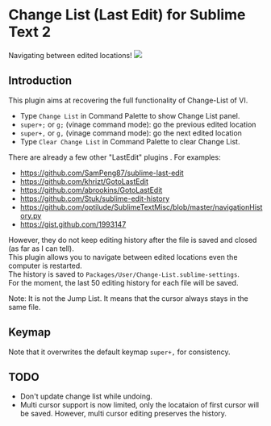 Change List (Last Edit) for Sublime Text 2
====================
Navigating between edited locations!
<img src="https://github.com/randy3k/Change-List/raw/master/changelist.png">

Introduction
------------
This plugin aims at recovering the full functionality of Change-List of VI.
* Type ``Change List`` in Command Palette to show Change List panel.
* ``super+;`` or ``g;`` (vinage command mode): go the previous edited location
* ``super+,`` or ``g,`` (vinage command mode): go the next edited location
* Type ``Clear Change List`` in Command Palette to clear Change List.

There are already a few other "LastEdit" plugins . For examples:
* https://github.com/SamPeng87/sublime-last-edit
* https://github.com/khrizt/GotoLastEdit
* https://github.com/abrookins/GotoLastEdit
* https://github.com/Stuk/sublime-edit-history
* https://github.com/optilude/SublimeTextMisc/blob/master/navigationHistory.py
* https://gist.github.com/1993147 

However, they do not keep editing history after the file is saved and closed (as far as I can tell).<BR>
This plugin allows you to navigate between edited locations even the computer is restarted.<BR>
The history is saved to ``Packages/User/Change-List.sublime-settings``.<BR>
For the moment, the last 50 editing history for each file will be saved.<BR>

Note: It is not the Jump List. It means that the cursor always stays in the same file.

Keymap
----------------------
Note that it overwrites the default keymap ``super+,`` for consistency.

TODO
-----------------------
* Don't update change list while undoing.
* Multi cursor support is now limited, only the locataion of first cursor will be saved.
  However, multi cursor editing preserves the history.
